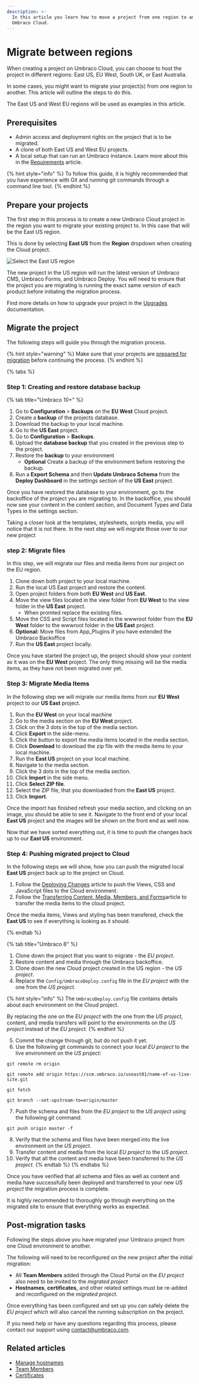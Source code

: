 ```yaml
---
description: >-
  In this article you learn how to move a project from one region to another on
  Umbraco Cloud.
---
```


# Migrate between regions

When creating a project on Umbraco Cloud, you can choose to host the project in different regions: East US, EU West, South UK, or East Australia.

In some cases, you might want to migrate your project(s) from one region to another. This article will outline the steps to do this.

The East US and West EU regions will be used as examples in this article.

## Prerequisites

* Admin access and deployment rights on the project that is to be migrated.
* A clone of both East US and West EU projects.
* A local setup that can run an Umbraco instance. Learn more about this in the [Requirements](https://docs.umbraco.com/umbraco-cms/fundamentals/setup/requirements) article.

{% hint style="info" %}
To follow this guide, it is highly recommended that you have experience with Git and running git commands through a command line tool.
{% endhint %}

## Prepare your projects

The first step in this process is to create a new Umbraco Cloud project in the region you want to migrate your existing project to. In this case that will be the East US region.

This is done by selecting **East US** from the **Region** dropdown when creating the Cloud project.

![Select the East US region](images/creationflow-chooseRegion.png)

The new project in the US region will run the latest version of Umbraco CMS, Umbraco Forms, and Umbraco Deploy. You will need to ensure that the project you are migrating is running the exact same version of each product before initiating the migration process.

Find more details on how to upgrade your project in the [Upgrades](../product-upgrades/) documentation.

## Migrate the project

The following steps will guide you through the migration process.

{% hint style="warning" %}
Make sure that your projects are [prepared for migration](migrate-between-regions.md#prepare-your-projects) before continuing the process.
{% endhint %}

{% tabs %}

### Step 1: Creating and restore database backup

{% tab title="Umbraco 10+" %}
1. Go to **Configuration** > **Backups** on the **EU West** Cloud project.
2. Create a **backup** of the projects database.
3. Download the backup to your local machine.
4. Go to the **US East** project.
5. Go to **Configuration** > **Backups**.
6. Upload the **database backup** that you created in the previous step to the project.
7. Restore the **backup** to your environment
   -  **Optional** Create a backup of the environment before restoring the backup.
8. Run a **Export Schema** and then **Update Umbraco Schema** from the **Deploy Dashboard** in the settings section of the **US East** project.

Once you have restored the database to your environment, go to the backoffice of the project you are migrating to. In the backoffice, you should now see your content in the content section, and Document Types and Data Types in the settings section.


Taking a closer look at the templates, stylesheets, scripts media, you will notice that it is not there. In the next step we will migrate those over to our new project


### step 2: Migrate files

In this step, we will migrate our files and media items from our project on the EU region. 

1. Clone down both project to your local machine.
2. Run the local US East project and restore the content.
3. Open project folders from both **EU West** and **US East**.
4. Move the view files located in the view folder from **EU West** to the view folder in the **US East** project.
   - When promted replace the existing files. 
5. Move the CSS and Script files located in the wwwroot folder from the **EU West** folder to the wwwroot folder in the **US East** project.
6. **Optional:** Move files from App_Plugins if you have extended the Umbraco Backoffice
7. Run the **US East** project locally.

Once you have started the project up, the project should show your content as it was on the **EU West** project. The only thing missing will be the media items, as they have not been migrated over yet.

### Step 3: Migrate Media Items

In the following step we will migrate our media items from our **EU West** project to our **US East** project.

1. Run the **EU West** on your local machine
2. Go to the media section on the **EU West** project.
3. Click on the 3 dots in the top of the media section.
4. Click **Export** in the side-menu.
5. Click the button to export the media items located in the media section.
6. Click **Download** to download the zip file with the media items to your local machine.
7. Run the **East US** project on your local machine.
8. Navigate to the media section.
9. Click the 3 dots in the top of the media section.
10. Click **Import** in the side menu.
11. Click **Select ZIP file**.
12. Select the ZIP file, that you downloaded from the **East US** project.
13. Click **Import**.
  
Once the import has finished refresh your media section, and clicking on an image, you should be able to see it. Navigate to the front end of your local **East US** project and the images will be shown on the front end as well now.

Now that we have sorted everything out, it is time to push the changes back up to our **East US** environment.

### Step 4: Pushing migrated project to Cloud

In the following steps we will show, how you can push the migrated local **East US** project back up to the project on Cloud.

1. Follow the [Deploying Changes](https://docs.umbraco.com/umbraco-cloud/deployments/local-to-cloud) article to push the Views, CSS and JavaScript files to the Cloud environment.
2. Follow the [Transferring Content, Media, Members, and Forms](https://docs.umbraco.com/umbraco-cloud/deployments/content-transfer#media-items)article to transfer the media items to the cloud project.
   
Once the media items, Views and styling has been transfered, check the **East US** to see if everything is looking as it should.

{% endtab %}

{% tab title="Umbraco 8" %}
1. Clone down the project that you want to migrate - the _EU project_.
2. Restore content and media through the Umbraco backoffice.
3. Clone down the new Cloud project created in the US region - the _US project_.
4. Replace the `Config/UmbracoDeploy.config` file in the _EU project_ with the one from the _US project_.

{% hint style="info" %}
The `UmbracoDeploy.config` file contains details about each environment on the Cloud project.

By replacing the one on the _EU project_ with the one from the _US project_, content, and media transfers will point to the environments on the _US project_ instead of the _EU project_.
{% endhint %}

5. Commit the change through git, but do not push it yet.
6. Use the following git commands to connect your local _EU project_ to the live environment on the _US project_:

```
git remote rm origin

git remote add origin https://scm.umbraco.io/useast01/name-of-us-live-site.git

git fetch

git branch --set-upstream-to=origin/master
```

7. Push the schema and files from the _EU project_ to the _US project_ using the following git command:

```
git push origin master -f
```

8. Verify that the schema and files have been merged into the live environment on the _US project_.
9. Transfer content and media from the local _EU project_ to the _US project_.
10. Verify that all the content and media have been transferred to the _US project_.
{% endtab %}
{% endtabs %}

Once you have verified that all schema and files as well as content and media have successfully been deployed and transferred to your new _US project_ the migration process is complete.

It is highly recommended to thoroughly go through everything on the migrated site to ensure that everything works as expected.

## Post-migration tasks

Following the steps above you have migrated your Umbraco project from one Cloud environment to another.

The following will need to be reconfigured on the new project after the initial migration:

* All **Team Members** added through the Cloud Portal on the _EU project_ also need to be invited to the _migrated project_
* **Hostnames**, **certificates,** and other related settings must be re-added and reconfigured on the _migrated project_.

Once everything has been configured and set up you can safely delete the _EU project_ which will also cancel the running subscription on the project.

If you need help or have any questions regarding this process, please contact our support using [contact@umbraco.com](mailto:contact@umbraco.com).

## Related articles

* [Manage hostnames](../set-up/project-settings/manage-hostnames/)
* [Team Members](../set-up/project-settings/team-members/)
* [Certificates](../set-up/project-settings/manage-hostnames/security-certificates.md)
